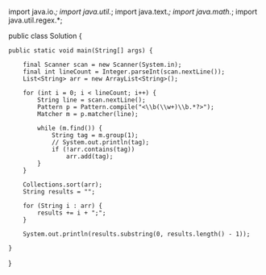 import java.io.*;
import java.util.*;
import java.text.*;
import java.math.*;
import java.util.regex.*;

public class Solution {

    public static void main(String[] args) {

        final Scanner scan = new Scanner(System.in);
        final int lineCount = Integer.parseInt(scan.nextLine());
        List<String> arr = new ArrayList<String>();

        for (int i = 0; i < lineCount; i++) {
            String line = scan.nextLine();
            Pattern p = Pattern.compile("<\\b(\\w+)\\b.*?>");
            Matcher m = p.matcher(line);

            while (m.find()) {
                String tag = m.group(1);
                // System.out.println(tag);
                if (!arr.contains(tag))
                    arr.add(tag);
            }
        }

        Collections.sort(arr);
        String results = "";

        for (String i : arr) {
            results += i + ";";
        }

        System.out.println(results.substring(0, results.length() - 1));

    }
}